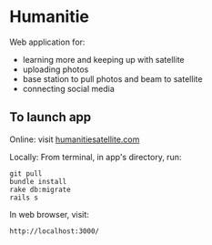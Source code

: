 # Humanitie

Web application for:

* learning more and keeping up with satellite
* uploading photos
* base station to pull photos and beam to satellite
* connecting social media

<!-- ### Key files

- app > views > wine > [index.html.erb](../../blob/master/app/views/wine/index.html.erb)
- app > controllers > [wine_controller.rb](../../blob/master/app/controllers/wine_controller.rb)
- db > [seeds.rb](../../blob/master/db/seeds.rb)
- db > [schema.rb](../../blob/master/db/schema.rb)
 -->
 
## To launch app

Online: visit [humanitiesatellite.com](http://humanitiesatellite.com/)

Locally: From terminal, in app's directory, run:

    git pull
    bundle install
    rake db:migrate
    rails s

In web browser, visit:

    http://localhost:3000/

